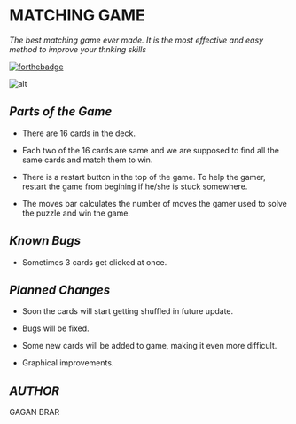 # **MATCHING GAME** 

*The best matching game ever made. It is the most effective and easy method to improve your thnking skills*

[![forthebadge](https://forthebadge.com/images/badges/made-with-javascript.svg)](https://forthebadge.com)

![alt](https://media.giphy.com/media/fZYK6hb6ExLREoq1Fq/giphy.gif)

## ***Parts of the Game*** 
* There are 16 cards in the deck.

* Each two of the 16 cards are same and we are supposed to find all the same cards and match them to win.

* There is a restart button in the top of the game. To help the gamer, restart the game from begining if he/she is stuck somewhere.

* The moves bar calculates the number of moves the gamer used to solve the puzzle and win the game.

## ***Known Bugs***

* Sometimes 3 cards get clicked at once.

## ***Planned Changes*** 

* Soon the cards will start getting shuffled in future update.

* Bugs will be fixed.

* Some new cards will be added to game, making it even more difficult.

* Graphical improvements.

## ***AUTHOR*** 

   GAGAN BRAR
